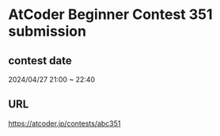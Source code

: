# AtCoder Beginner Contest 351 submission

## contest date 
2024/04/27 21:00 ~ 22:40

## URL
https://atcoder.jp/contests/abc351